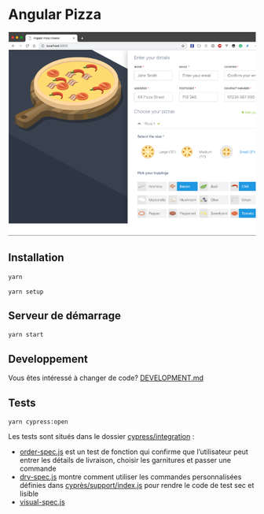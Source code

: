 # Angular Pizza  


![Pizza](Pizza.png)

## Installation

```shell
yarn
```

```shell
yarn setup
```

## Serveur de démarrage

```shell
yarn start
```

## Developpement

Vous êtes intéressé à changer de code?  [DEVELOPMENT.md](DEVELOPMENT.md)

[renovate-badge]: https://img.shields.io/badge/renovate-app-blue.svg
[renovate-app]: https://renovateapp.com/

## Tests

```shell
yarn cypress:open
```

Les tests sont situés dans le dossier [cypress/integration](cypress/integration) :

- [order-spec.js](cypress/integration/order-spec.js) est un test de fonction qui confirme que l’utilisateur peut entrer les détails de livraison, choisir les garnitures et passer une commande
- [dry-spec.js](cypress/integration/dry-spec.js) montre comment utiliser les commandes personnalisées définies dans [cyprès/support/index.js](cyprès/support/index.js) pour rendre le code de test sec et lisible
- [visual-spec.js](cypress/integration/visual-spec.js) 





